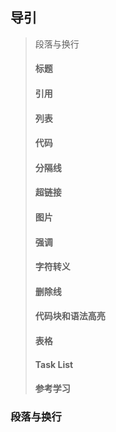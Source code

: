 ##  导引
>   段落与换行
> ####  标题
> ####  引用
> ####  列表
> ####  代码
> ####  分隔线
> ####  超链接
> ####  图片
> ####  强调
> ####  字符转义
> ####  删除线
> ####  代码块和语法高亮
> ####  表格
> ####  Task List
> ####
> ####
> ####
> ####
> ####
> ####
> ####
> ####  参考学习


###  段落与换行

 









































